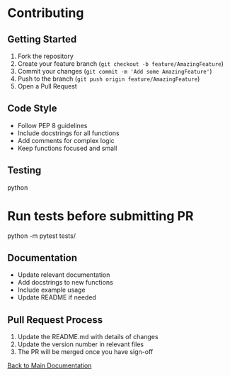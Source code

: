 # Contributing

## Getting Started
1. Fork the repository
2. Create your feature branch (`git checkout -b feature/AmazingFeature`)
3. Commit your changes (`git commit -m 'Add some AmazingFeature'`)
4. Push to the branch (`git push origin feature/AmazingFeature`)
5. Open a Pull Request

## Code Style
- Follow PEP 8 guidelines
- Include docstrings for all functions
- Add comments for complex logic
- Keep functions focused and small

## Testing
python


# Run tests before submitting PR
python -m pytest tests/


## Documentation
- Update relevant documentation
- Add docstrings to new functions
- Include example usage
- Update README if needed

## Pull Request Process
1. Update the README.md with details of changes
2. Update the version number in relevant files
3. The PR will be merged once you have sign-off

[Back to Main Documentation](../README.md)
